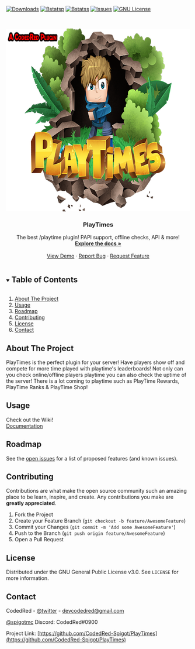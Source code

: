 [![Downloads][downloads-shield]][downloads-url]
[![Bstatsp][bstatsp-shield]][bstatsp-url]
[![Bstatss][bstatss-shield]][bstatss-url]
[![Issues][issues-shield]][issues-url]
[![GNU License][license-shield]][license-url]



<!-- PROJECT LOGO -->
<br />
<p align="center">
  <a href="https://github.com/CodedRed-Spigot/PlayTimes">
     <img src="logo.png" alt="Logo" width="750" height="500">
  </a>

  <h3 align="center">PlayTimes</h3>

  <p align="center">
    The best /playtime plugin! PAPI support, offline checks, API & more!
    <br />
    <a href="https://github.com/CodedRed-Spigot/PlayTimes/wiki"><strong>Explore the docs »</strong></a>
    <br />
    <br />
    <a href="https://www.spigotmc.org/resources/playtimes-check-players-playtime-server-uptime.58858/">View Demo</a>
    ·
    <a href="https://github.com/CodedRed-Spigot/PlayTimes/issues">Report Bug</a>
    ·
    <a href="https://github.com/CodedRed-Spigot/PlayTimes/issues">Request Feature</a>
  </p>
</p>



<!-- TABLE OF CONTENTS -->
<details open="open">
  <summary><h2 style="display: inline-block">Table of Contents</h2></summary>
  <ol>
    <li>
      <a href="#about-the-project">About The Project</a>
    </li>
<!--    <li>
      <a href="#getting-started">Getting Started</a>
      <ul>
        <li><a href="#prerequisites">Prerequisites</a></li>
        <li><a href="#installation">Installation</a></li>
      </ul>
    </li> -->
    <li><a href="#usage">Usage</a></li>
    <li><a href="#roadmap">Roadmap</a></li>
    <li><a href="#contributing">Contributing</a></li>
    <li><a href="#license">License</a></li>
    <li><a href="#contact">Contact</a></li>
  </ol>
</details>



<!-- ABOUT THE PROJECT -->
## About The Project

PlayTimes is the perfect plugin for your server! Have players show off and compete for more time played with playtime's leaderboards! Not only can you check online/offline players playtime you can also check the uptime of the server! There is a lot coming to playtime such as PlayTime Rewards, PlayTime Ranks & PlayTime Shop!

<!-- GETTING STARTED
## Getting Started -->

<!-- To get a local copy up and running follow these simple steps. -->




<!-- USAGE EXAMPLES -->
## Usage

Check out the Wiki!   
[Documentation](https://github.com/CodedRed-Spigot/PlayTimes/wiki)






<!-- ROADMAP -->
## Roadmap

See the [open issues](https://github.com/CodedRed-Spigot/PlayTimes/issues) for a list of proposed features (and known issues).





<!-- CONTRIBUTING -->
## Contributing

Contributions are what make the open source community such an amazing place to be learn, inspire, and create. Any contributions you make are **greatly appreciated**.

1. Fork the Project
2. Create your Feature Branch (`git checkout -b feature/AwesomeFeature`)
3. Commit your Changes (`git commit -m 'Add some AwesomeFeature'`)
4. Push to the Branch (`git push origin feature/AwesomeFeature`)
5. Open a Pull Request





<!-- LICENSE -->
## License

Distributed under the GNU General Public License v3.0. See `LICENSE` for more information.





<!-- CONTACT -->
## Contact

CodedRed - [@twitter](https://twitter.com/devcodedred) - devcodedred@gmail.com

[@spigotmc](https://www.spigotmc.org/resources/authors/codedred.421005/)
Discord: CodedRed#0900

Project Link: [https://github.com/CodedRed-Spigot/PlayTimes](https://github.com/CodedRed-Spigot/PlayTimes)





<!-- MARKDOWN LINKS & IMAGES -->
<!-- https://www.markdownguide.org/basic-syntax/#reference-style-links -->
[contributors-shield]: https://img.shields.io/github/contributors/CodedRed-Spigot/PlayTimes.svg?style=for-the-badge
[contributors-url]: https://github.com/CodedRed-Spigot/PlayTimes/graphs/contributors
[bstatsp-shield]: https://img.shields.io/bstats/players/5289?style=for-the-badge
[bstatsp-url]: https://bstats.org/plugin/bukkit/PlayTimes/5289
[bstatss-shield]: https://img.shields.io/bstats/servers/5289?color=orange&style=for-the-badge
[bstatss-url]: https://bstats.org/plugin/bukkit/PlayTimes/5289
[stars-shield]: https://img.shields.io/github/stars/CodedRed-Spigot/PlayTimes.svg?style=for-the-badge
[stars-url]: https://github.com/CodedRed-Spigot/PlayTimes/stargazers
[downloads-shield]: https://img.shields.io/spiget/downloads/58858?style=for-the-badge
[downloads-url]: https://www.spigotmc.org/resources/playtimes-check-players-playtime-server-uptime.58858/
[issues-shield]: https://img.shields.io/github/issues/CodedRed-Spigot/PlayTimes.svg?style=for-the-badge
[issues-url]: https://github.com/CodedRed-Spigot/PlayTimes/issues
[license-shield]: https://img.shields.io/github/license/CodedRed-Spigot/PlayTimes.svg?style=for-the-badge
[license-url]: https://github.com/CodedRed-Spigot/PlayTimes/blob/master/LICENSE.txt
[site-url]: https://www.spigotmc.org/resources/playtimes-check-players-playtime-server-uptime.58858/
